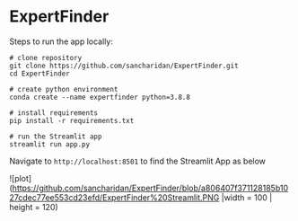 # ExpertFinder
Steps to run the app locally:
```
# clone repository
git clone https://github.com/sancharidan/ExpertFinder.git
cd ExpertFinder

# create python environment
conda create --name expertfinder python=3.8.8

# install requirements 
pip install -r requirements.txt

# run the Streamlit app
streamlit run app.py
```

Navigate to ```http://localhost:8501``` to find the Streamlit App as below

![plot](https://github.com/sancharidan/ExpertFinder/blob/a806407f371128185b1027cdec77ee553cd23efd/ExpertFinder%20Streamlit.PNG |width = 100 | height = 120)
